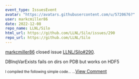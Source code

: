 ```yaml
---
event_type: IssuesEvent
avatar: "https://avatars.githubusercontent.com/u/5720676?"
user: markcmiller86
date: 2022-12-08
repo_name: LLNL/Silo
html_url: https://github.com/LLNL/Silo/issues/290
repo_url: https://github.com/LLNL/Silo
---
```


<a href='https://github.com/markcmiller86' target='_blank'>markcmiller86</a> closed issue <a href='https://github.com/LLNL/Silo/issues/290' target='_blank'>LLNL/Silo#290</a>.

<p>DBInqVarExists fails on dirs on PDB but works on HDF5</p><small>I compiled the following simple code......</small><a href='https://github.com/LLNL/Silo/issues/290' target='_blank'>View Comment</a>
